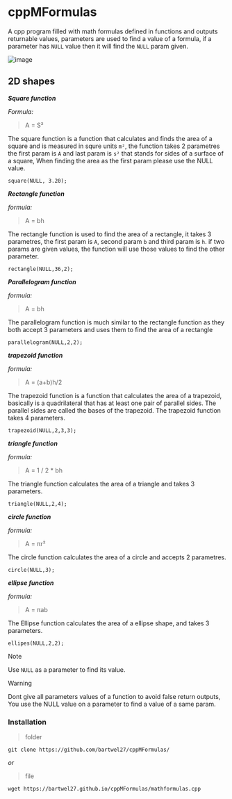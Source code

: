 # cppMFormulas
A cpp program filled with math formulas defined in functions and outputs returnable values, parameters are used to find a value of a formula, if a parameter has ```NULL``` value then it will find the ```NULL``` param given.

![image](https://articles.outlier.org/_next/image?url=https%3A%2F%2Fimages.ctfassets.net%2Fkj4bmrik9d6o%2F3Rn6lXm78lGNHpOBTl2K4r%2F9fcf9eaaaf131575f56bd6a8ba29dbdc%2FNormal_Distribution_05.png&w=3840&q=75)

## 2D shapes
**_Square function_**

*Formula:*
> A = S²

The square function is a function that calculates and finds the area of a square and is measured in squre units ```m²```, the function takes 2 parametres the first param is ```A``` and last param is ```s²``` that stands for sides of a surface of a square, When finding the area as the first param please use the NULL value.
```
square(NULL, 3.20); 
```

**_Rectangle function_**

*formula:*
> A = bh

The rectangle function is used to find the area of a rectangle, it takes 3 parametres, the first param is ```A```, second param ```b``` and third param is ```h```. if two params are given values, the function will use those values to find the other parameter.
``` 
rectangle(NULL,36,2);
```


**_Parallelogram function_**

*formula:*
> A = bh

The parallelogram function is much similar to the rectangle function as they both accept 3 parameters and uses them to find the area of a rectangle
```
parallelogram(NULL,2,2);
```

**_trapezoid function_**

*formula:*
> A = (a+b)h/2

The trapezoid function is a function that calculates the area of a trapezoid, basically is a quadrilateral that has at least one pair of parallel sides. The parallel sides are called the bases of the trapezoid. The trapezoid function takes 4 parameters.
```
trapezoid(NULL,2,3,3);
```

**_triangle function_**

*formula:*
> A = 1 / 2 * bh

The triangle function calculates the area of a triangle and takes 3 parameters.
```
triangle(NULL,2,4);
```

**_circle function_**

*formula:*
> A = πr²

The circle function calculates the area of a circle and accepts 2 parametres.
```
circle(NULL,3);
```

**_ellipse function_**

*formula:*
> A = πab

The Ellipse function calculates the area of a ellipse shape, and takes 3 parameters.
```
ellipes(NULL,2,2);
```





>[!NOTE]
> Use ```NULL``` as a parameter to find its value.

>[!WARNING]
>Dont give all parameters values of a function to avoid false return outputs, You use the NULL value on a parameter to find a value of a same param.



### Installation
>folder
```
git clone https://github.com/bartwel27/cppMFormulas/
```
_or_

>file
```
wget https://bartwel27.github.io/cppMFormulas/mathformulas.cpp
```
